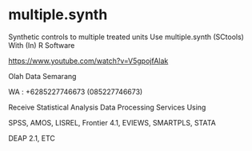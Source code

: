 # multiple.synth
Synthetic controls to multiple treated units Use multiple.synth (SCtools) With (In) R Software

https://www.youtube.com/watch?v=V5gpojfAlak

Olah Data Semarang

WA : +6285227746673 (085227746673)

Receive Statistical Analysis Data Processing Services Using

SPSS, AMOS, LISREL, Frontier 4.1, EVIEWS, SMARTPLS, STATA

DEAP 2.1, ETC
